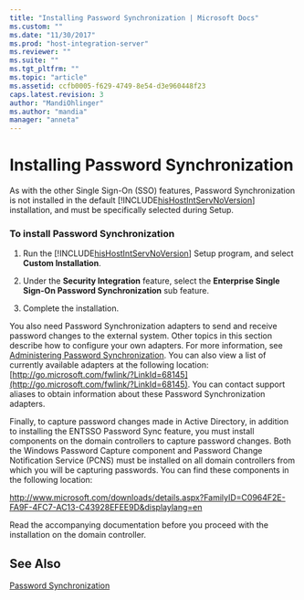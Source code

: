 ```yaml
---
title: "Installing Password Synchronization | Microsoft Docs"
ms.custom: ""
ms.date: "11/30/2017"
ms.prod: "host-integration-server"
ms.reviewer: ""
ms.suite: ""
ms.tgt_pltfrm: ""
ms.topic: "article"
ms.assetid: ccfb0005-f629-4749-8e54-d3e960448f23
caps.latest.revision: 3
author: "MandiOhlinger"
ms.author: "mandia"
manager: "anneta"
---
```

# Installing Password Synchronization
As with the other Single Sign-On (SSO) features, Password Synchronization is not installed in the default [!INCLUDE[hisHostIntServNoVersion](../includes/hishostintservnoversion-md.md)] installation, and must be specifically selected during Setup.  
  
### To install Password Synchronization  
  
1.  Run the [!INCLUDE[hisHostIntServNoVersion](../includes/hishostintservnoversion-md.md)] Setup program, and select **Custom Installation**.  
  
2.  Under the **Security Integration** feature, select the **Enterprise Single Sign-On Password Synchronization** sub feature.  
  
3.  Complete the installation.  
  
 You also need Password Synchronization adapters to send and receive password changes to the external system. Other topics in this section describe how to configure your own adapters. For more information, see [Administering Password Synchronization](../esso/administering-password-synchronization.md). You can also view a list of currently available adapters at the following location: [http://go.microsoft.com/fwlink/?LinkId=68145](http://go.microsoft.com/fwlink/?LinkId=68145). You can contact support aliases to obtain information about these Password Synchronization adapters.  
  
 Finally, to capture password changes made in Active Directory, in addition to installing the ENTSSO Password Sync feature, you must install components on the domain controllers to capture password changes. Both the Windows Password Capture component and Password Change Notification Service (PCNS) must be installed on all domain controllers from which you will be capturing passwords. You can find these components in the following location:  
  
 http://www.microsoft.com/downloads/details.aspx?FamilyID=C0964F2E-FA9F-4FC7-AC13-C43928EFEE9D&displaylang=en  
  
 Read the accompanying documentation before you proceed with the installation on the domain controller.  
  
## See Also  
 [Password Synchronization](../esso/password-synchronization3.md)
